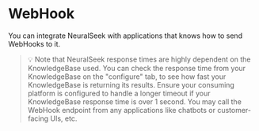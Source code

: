 # WebHook

You can integrate NeuralSeek with applications that knows how to send WebHooks to it.

> 💡 Note that NeuralSeek response times are highly dependent on the KnowledgeBase used. You can check the response time from your KnowledgeBase on the "configure" tab, to see how fast your KnowledgeBase is returning its results. Ensure your consuming platform is configured to handle a longer timeout if your KnowledgeBase response time is over 1 second. You may call the WebHook endpoint from any applications like chatbots or customer-facing UIs, etc.